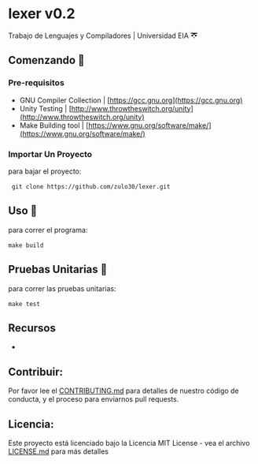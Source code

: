 # lexer v0.2 

Trabajo de Lenguajes y Compiladores | Universidad EIA ![logo eia](https://github.com/EIA-University/LogosEIA/blob/master/assets/png/logo-eia-icon.png?raw=true)


## Comenzando :rocket:

### Pre-requisitos

* GNU Compiler Collection | [https://gcc.gnu.org](https://gcc.gnu.org)
* Unity Testing | [http://www.throwtheswitch.org/unity](http://www.throwtheswitch.org/unity)
* Make Building tool | [https://www.gnu.org/software/make/](https://www.gnu.org/software/make/)

### Importar Un Proyecto
para bajar el proyecto:
```
 git clone https://github.com/zulo30/lexer.git
```

## Uso :checkered_flag:
 para correr el programa:
 ```
 make build
 ```
## Pruebas Unitarias :microscope:
 para correr las pruebas unitarias:
 ```
 make test
 ```
## Recursos

* 


## Contribuir:
Por favor lee el [CONTRIBUTING.md]() para detalles de nuestro código de conducta, y el proceso para enviarnos pull requests.
## Licencia:
Este proyecto está licenciado bajo la Licencia MIT License  - vea el archivo [LICENSE.md]() para más detalles

